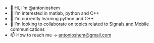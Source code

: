 - 👋 Hi, I’m @antonioshem
- 👀 I’m interested in matlab, python and C++
- 🌱 I’m currently learning python and C++
- 💞️ I’m looking to collaborate on topics related to Signals and Mobile communications
- 📫 How to reach me -> antonioshem@gmail.com

<!---
antonioshem/antonioshem is a ✨ special ✨ repository because its `README.md` (this file) appears on your GitHub profile.
You can click the Preview link to take a look at your changes.
--->
